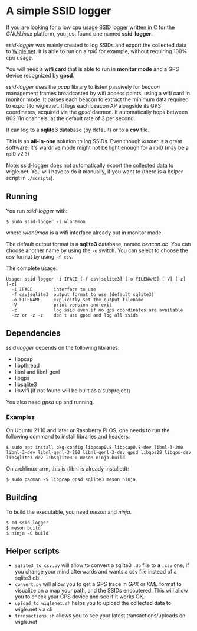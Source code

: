 # A simple SSID logger
If you are looking for a low cpu usage SSID logger written in C for the *GNU/Linux* platform, you just found one named **ssid-logger**.

*ssid-logger* was mainly created to log SSIDs and export the collected data to [Wigle.net](https://wigle.net). It is able to run on a *rpi0* for example, without requiring 100% cpu usage.

You will need a **wifi card** that is able to run in **monitor mode** and a GPS device recognized by **gpsd**.

*ssid-logger* uses the *pcap* library to listen passively for *beacon* management frames broadcasted by wifi access points, using a wifi card in monitor mode. It parses each beacon to extract the minimum data required to export to wigle.net. It logs each beacon AP alongside its GPS coordinates, acquired via the *gpsd* daemon. It automatically hops between 802.11n channels, at the default rate of 3 per second.

It can log to a **sqlite3** database (by default) or to a **csv** file.

This is an **all-in-one** solution to log SSIDs. Even though *kismet* is a great software; it's wardrive mode might not be light enough for a rpi0 (may be a rpi0 v2 ?)

Note: ssid-logger does not automatically export the collected data to wigle.net. You will have to do it manually, if you want to (there is a helper script in `./scripts`).

## Running
You run *ssid-logger* with:

    $ sudo ssid-logger -i wlan0mon

where *wlan0mon* is a wifi interface already put in monitor mode.

The default output format is a **sqlite3** database, named *beacon.db*. You can choose another name by using the `-o` switch.
You can select to choose the *csv* format by using `-f csv`.

The complete usage:

    Usage: ssid-logger -i IFACE [-f csv|sqlite3] [-o FILENAME] [-V] [-z] [-z]
      -i IFACE        interface to use
      -f csv|sqlite3  output format to use (default sqlite3)
      -o FILENAME     explicitly set the output filename
      -V              print version and exit
      -z              log ssid even if no gps coordinates are available
      -zz or -z -z    don't use gpsd and log all ssids

## Dependencies
*ssid-logger* depends on the following libraries:

  - libpcap
  - libpthread
  - libnl and libnl-genl
  - libgps
  - libsqlite3
  - libwifi (if not found will be built as a subproject)

You also need *gpsd* up and running.

### Examples
On Ubuntu 21.10 and later or Raspberry Pi OS, one needs to run the following command to install libraries and headers:

    $ sudo apt install pkg-config libpcap0.8 libpcap0.8-dev libnl-3-200 libnl-3-dev libnl-genl-3-200 libnl-genl-3-dev gpsd libgps28 libgps-dev libsqlite3-dev libsqlite3-0 meson ninja-build

On archlinux-arm, this is (libnl is already installed):

    $ sudo pacman -S libpcap gpsd sqlite3 meson ninja

## Building
To build the executable, you need *meson* and *ninja*.

    $ cd ssid-logger
    $ meson build
    $ ninja -C build

## Helper scripts

  - `sqlite3_to_csv.py` will allow to convert a sqlite3 `.db` file to a `.csv` one, if you change your mind afterwards and wants a csv file instead of a sqlite3 db.
  - `convert.py` will allow you to get a GPS trace in *GPX* or *KML* format to visualize on a map your path, and the SSIDs encoutered. This will allow you to check your GPS device and see if it works OK.
  - `upload_to_wiglenet.sh` helps you to upload the collected data to wigle.net via cli
  - `transactions.sh` allows you to see your latest transactions/uploads on wigle.net

